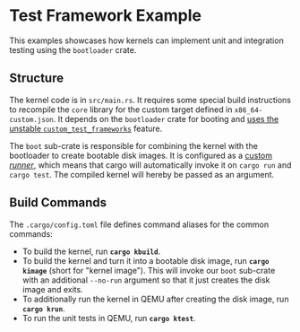 # Test Framework Example

This examples showcases how kernels can implement unit and integration testing using the `bootloader` crate.

## Structure

The kernel code is in `src/main.rs`. It requires some special build instructions to recompile the `core` library for the custom target defined in `x86_64-custom.json`. It depends on the `bootloader` crate for booting and [uses the unstable `custom_test_frameworks`](https://os.phil-opp.com/testing/#custom-test-frameworks) feature.

The `boot` sub-crate is responsible for combining the kernel with the bootloader to create bootable disk images. It is configured as a [custom _runner_](https://doc.rust-lang.org/cargo/reference/config.html#targettriplerunner), which means that cargo will automatically invoke it on `cargo run` and `cargo test`. The compiled kernel will hereby be passed as an argument.

## Build Commands

The `.cargo/config.toml` file defines command aliases for the common commands:

- To build the kernel, run **`cargo kbuild`**.
- To build the kernel and turn it into a bootable disk image, run **`cargo kimage`** (short for "kernel image"). This will invoke our `boot` sub-crate with an additional `--no-run` argument so that it just creates the disk image and exits.
- To additionally run the kernel in QEMU after creating the disk image, run **`cargo krun`**.
- To run the unit tests in QEMU, run **`cargo ktest`**.
